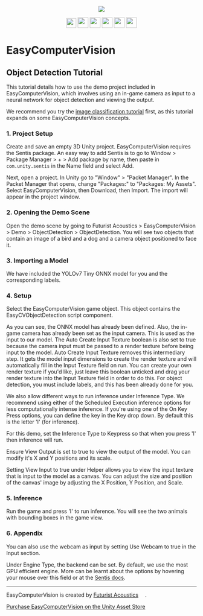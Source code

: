 <p align="center">
  <a href="https://assetstore.unity.com/packages/tools/ai-ml-integration/easy-computer-vision-261410"><img src="https://github.com/FuturistAcoustics/EasyComputerVision/blob/main/Images/EasyComputerVision%20Logo%20192x192.png"></a>
</p>
<p align="center">
  <a href="https://futuristacoustics.com/"><img src="https://futuristacoustics.com/wp-content/uploads/2023/09/Futurist-Acoustics-Logo-Favicon.png" width=26px></a>
  <a href="https://www.linkedin.com/company/futurist-acoustics/"><img src="https://futuristacoustics.com/wp-content/uploads/2023/10/LinkedIn-2023.svg" width=28px></a>
  <a href="https://www.youtube.com/@futuristacoustics"><img src="https://futuristacoustics.com/wp-content/uploads/2023/10/YouTube-SM.svg" width=28px></a>
  <a href="https://www.reddit.com/r/FuturistAcoustics/"><img src="https://futuristacoustics.com/wp-content/uploads/2023/10/Reddit-2023.svg" width=28px></a>
  <a href="https://twitter.com/FutAcoustics"><img src="https://futuristacoustics.com/wp-content/uploads/2023/10/X-2023.svg" width=28px></a>
  <a href="https://github.com/FuturistAcoustics"><img src="https://futuristacoustics.com/wp-content/uploads/2023/10/GitHub-SM.svg" width=28px></a>
</p>

# EasyComputerVision
## Object Detection Tutorial
This tutorial details how to use the demo project included in EasyComputerVision, which involves using an in-game camera as input to a neural network for object detection and viewing the output.

We recommend you try the [image classification tutorial]() first, as this tutorial expands on some EasyComputerVision concepts.

### 1. Project Setup
Create and save an empty 3D Unity project. EasyComputerVision requires the Sentis package. An easy way to add Sentis is to go to Window > Package Manager > + > Add package by name, then paste in `com.unity.sentis` in the Name field and select Add.

Next, open a project. In Unity go to "Window" > "Packet Manager". In the Packet Manager that opens, change "Packages:" to "Packages: My Assets". Select EasyComputerVision, then Download, then Import. The import will appear in the project window.

<!-- ![alt text](https://github.com/FuturistAcoustics/EasyComputerVision/blob/main/Images/Tutorial%201.1.0/Image%2001.png "Tutorial_1") -->

### 2. Opening the Demo Scene
Open the demo scene by going to Futurist Acoustics > EasyComputerVision > Demo > ObjectDetection > ObjectDetection. You will see two objects that contain an image of a bird and a dog and a camera object positioned to face it.

<!-- ![alt text](https://github.com/FuturistAcoustics/EasyComputerVision/blob/main/Images/Tutorial%201.1.0/Image%2002.png "Tutorial_2") -->

### 3. Importing a Model
We have included the YOLOv7 Tiny ONNX model for you and the corresponding labels.

<!-- ![alt text](https://github.com/FuturistAcoustics/EasyComputerVision/blob/main/Images/Tutorial%201.1.0/Image%2003.png "Tutorial_3") -->

### 4. Setup
Select the EasyComputerVision game object. This object contains the EasyCVObjectDetection script component.

<!-- ![alt text](https://github.com/FuturistAcoustics/EasyComputerVision/blob/main/Images/Tutorial%201.1.0/Image%2004.png "Tutorial_4") -->

As you can see, the ONNX model has already been defined. Also, the in-game camera has already been set as the input camera. This is used as the input to our model. The Auto Create Input Texture boolean is also set to true because the camera input must be passed to a render texture before being input to the model. Auto Create Input Texture removes this intermediary step. It gets the model input dimensions to create the render texture and will automatically fill in the Input Texture field on run. You can create your own render texture if you'd like, just leave this boolean unticked and drag your render texture into the Input Texture field in order to do this. For object detection, you must include labels, and this has been already done for you.

We also allow different ways to run inference under Inference Type. We recommend using either of the Scheduled Execution inference options for less computationally intense inference. If you're using one of the On Key Press options, you can define the key in the Key drop down. By default this is the letter 'I' (for inference).

For this demo, set the Inference Type to Keypress so that when you press 'I' then inference will run.

Ensure View Output is set to true to view the output of the model. You can modify it's X and Y positions and its scale.

Setting View Input to true under Helper allows you to view the input texture that is input to the model as a canvas. You can adjust the size and position of the canvas' image by adjusting the X Position, Y Position, and Scale.

### 5. Inference
Run the game and press 'I' to run inference. You will see the two animals with bounding boxes in the game view.

<!-- ![alt text](https://github.com/FuturistAcoustics/EasyComputerVision/blob/main/Images/Tutorial%201.1.0/Image%2005.png "Tutorial_5") -->

### 6. Appendix
You can also use the webcam as input by setting Use Webcam to true in the Input section.

Under Engine Type, the backend can be set. By default, we use the most GPU efficient engine. More can be learnt about the options by hovering your mouse over this field or at the [Sentis docs](https://docs.unity3d.com/Packages/com.unity.sentis@1.2/manual/create-an-engine.html?q=worker).

-----

EasyComputerVision is created by [Futurist Acoustics](https://futuristacoustics.com/) <a href="https://futuristacoustics.com/"><img src="https://futuristacoustics.com/wp-content/uploads/2022/12/Media-Asset-Logo-1024%E2%80%8A%C3%97%E2%80%8A1130-928x1024.png" width=14px></a>.

[Purchase EasyComputerVision on the Unity Asset Store](https://u3d.as/37DT) <a href="https://u3d.as/37DT"><img src="https://github.com/FuturistAcoustics/EasyComputerVision/raw/main/Images/EasyComputerVision%20Logo%20192x192.png" width=14px></a>